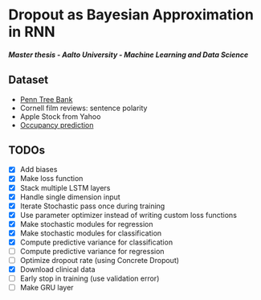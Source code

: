 # Dropout as Bayesian Approximation in RNN
##### Master thesis - Aalto University - Machine Learning and Data Science

## Dataset
- [Penn Tree Bank](https://www.kaggle.com/nltkdata/penn-tree-bank/data)
- Cornell film reviews: sentence polarity
- Apple Stock from Yahoo
- [Occupancy prediction](https://archive.ics.uci.edu/ml/datasets/Occupancy+Detection+)


## TODOs
- [x] Add biases
- [x] Make loss function
- [x] Stack multiple LSTM layers
- [x] Handle single dimension input
- [x] Iterate Stochastic pass once during training
- [x] Use parameter optimizer instead of writing custom loss functions
- [x] Make stochastic modules for regression
- [x] Make stochastic modules for classification
- [x] Compute predictive variance for classification
- [ ] Compute predictive variance for regression
- [ ] Optimize dropout rate (using Concrete Dropout)
- [x] Download clinical data
- [ ] Early stop in training (use validation error)
- [ ] Make GRU layer

